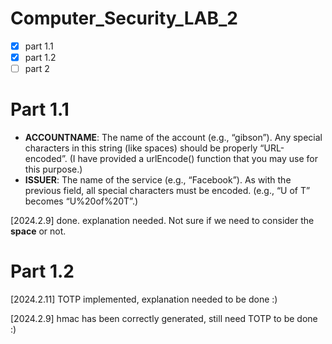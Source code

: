 # Computer_Security_LAB_2

- [x] part 1.1
- [x] part 1.2
- [ ] part 2

# Part 1.1
* **ACCOUNTNAME**: The name of the account (e.g., “gibson”). Any special characters in this string (like spaces) should be properly “URL-encoded”. (I have provided a urlEncode() function that you may use for this purpose.)
* **ISSUER**: The name of the service (e.g., “Facebook”). As with the previous field, all special characters must be encoded. (e.g., “U of T” becomes “U%20of%20T”.)

[2024.2.9] done. explanation needed. Not sure if we need to consider the **space** or not.

# Part 1.2

[2024.2.11] TOTP implemented, explanation needed to be done :)

[2024.2.9] hmac has been correctly generated, still need TOTP to be done :)
